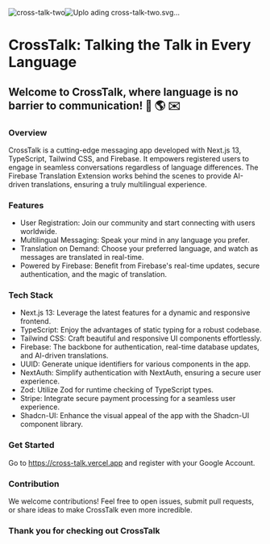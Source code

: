![cross-talk-two](https://github.com/ryanbakkerNZ/cross-talk/assets/112455939/7877fb00-befb-47cd-91ec-6381505d5d6a)![Uplo<svg width="450" height="59" viewBox="0 0 450 59" fill="none" xmlns="http://www.w3.org/2000/svg">
<path d="M22.8621 40.9357H115.138L138 59H0L22.8621 40.9357Z" fill="black"/>
<path d="M42.6897 22.9415H95.3103L110.103 34.8655H27.8965L42.6897 22.9415Z" fill="black"/>
<path d="M60.4914 10H77.5086L89.2759 16.8713H48.7241L60.4914 10Z" fill="black"/>
<path d="M187.52 58.8C183.467 58.8 179.707 58.08 176.24 56.64C172.827 55.1467 169.84 53.0933 167.28 50.48C164.72 47.8133 162.747 44.7467 161.36 41.28C159.973 37.76 159.28 34 159.28 30C159.28 26 159.973 22.2667 161.36 18.8C162.747 15.28 164.72 12.2133 167.28 9.59999C169.84 6.98666 172.827 4.93333 176.24 3.43999C179.707 1.94666 183.467 1.19999 187.52 1.19999C192.053 1.19999 195.973 1.94666 199.28 3.43999C202.587 4.93333 205.52 6.95999 208.08 9.52L201.84 15.76C200.187 13.9467 198.16 12.5333 195.76 11.52C193.413 10.5067 190.667 9.99999 187.52 9.99999C184.747 9.99999 182.213 10.48 179.92 11.44C177.627 12.4 175.627 13.7867 173.92 15.6C172.267 17.36 170.987 19.4667 170.08 21.92C169.173 24.3733 168.72 27.0667 168.72 30C168.72 32.9333 169.173 35.6267 170.08 38.08C170.987 40.5333 172.267 42.6667 173.92 44.48C175.627 46.24 177.627 47.6 179.92 48.56C182.213 49.52 184.747 50 187.52 50C190.933 50 193.813 49.4933 196.16 48.48C198.56 47.4133 200.587 45.9733 202.24 44.16L208.48 50.4C205.92 53.0133 202.907 55.0667 199.44 56.56C195.973 58.0533 192 58.8 187.52 58.8Z" fill="black"/>
<path d="M209.089 58V19.6H217.889V58H209.089ZM217.889 36.64L214.849 35.12C214.849 30.2667 215.916 26.3467 218.049 23.36C220.236 20.32 223.516 18.8 227.889 18.8C229.809 18.8 231.543 19.1467 233.089 19.84C234.636 20.5333 236.076 21.6533 237.409 23.2L231.649 29.12C230.956 28.3733 230.183 27.84 229.329 27.52C228.476 27.2 227.489 27.04 226.369 27.04C223.916 27.04 221.889 27.8133 220.289 29.36C218.689 30.9067 217.889 33.3333 217.889 36.64Z" fill="black"/>
<path d="M251.696 58.8C247.962 58.8 244.576 57.92 241.536 56.16C238.496 54.3467 236.069 51.92 234.256 48.88C232.496 45.84 231.616 42.4533 231.616 38.72C231.616 34.9867 232.496 31.6267 234.256 28.64C236.069 25.6533 238.496 23.28 241.536 21.52C244.576 19.7067 247.962 18.8 251.696 18.8C255.482 18.8 258.896 19.68 261.936 21.44C264.976 23.2 267.376 25.6 269.136 28.64C270.949 31.6267 271.856 34.9867 271.856 38.72C271.856 42.4533 270.949 45.84 269.136 48.88C267.376 51.92 264.976 54.3467 261.936 56.16C258.896 57.92 255.482 58.8 251.696 58.8ZM251.696 50.32C253.882 50.32 255.802 49.84 257.456 48.88C259.162 47.8667 260.469 46.48 261.376 44.72C262.336 42.96 262.816 40.96 262.816 38.72C262.816 36.48 262.336 34.5067 261.376 32.8C260.416 31.0933 259.109 29.76 257.456 28.8C255.802 27.7867 253.882 27.28 251.696 27.28C249.562 27.28 247.642 27.7867 245.936 28.8C244.282 29.76 242.976 31.0933 242.016 32.8C241.109 34.5067 240.656 36.48 240.656 38.72C240.656 40.96 241.109 42.96 242.016 44.72C242.976 46.48 244.282 47.8667 245.936 48.88C247.642 49.84 249.562 50.32 251.696 50.32Z" fill="black"/>
<path d="M285.334 58.8C283.2 58.8 281.147 58.5333 279.174 58C277.2 57.4133 275.387 56.6133 273.734 55.6C272.08 54.5333 270.64 53.2533 269.414 51.76L275.014 46.16C276.347 47.7067 277.867 48.88 279.574 49.68C281.334 50.4267 283.307 50.8 285.494 50.8C287.467 50.8 288.96 50.5067 289.974 49.92C290.987 49.3333 291.494 48.48 291.494 47.36C291.494 46.1867 291.014 45.28 290.054 44.64C289.094 44 287.84 43.4667 286.294 43.04C284.8 42.56 283.2 42.08 281.494 41.6C279.84 41.12 278.24 40.48 276.694 39.68C275.2 38.8267 273.974 37.68 273.014 36.24C272.054 34.8 271.574 32.9333 271.574 30.64C271.574 28.1867 272.134 26.08 273.254 24.32C274.427 22.56 276.054 21.2 278.134 20.24C280.267 19.28 282.8 18.8 285.734 18.8C288.827 18.8 291.547 19.36 293.894 20.48C296.294 21.5467 298.294 23.1733 299.894 25.36L294.294 30.96C293.174 29.5733 291.894 28.5333 290.454 27.84C289.014 27.1467 287.36 26.8 285.494 26.8C283.734 26.8 282.374 27.0667 281.414 27.6C280.454 28.1333 279.974 28.9067 279.974 29.92C279.974 30.9867 280.454 31.8133 281.414 32.4C282.374 32.9867 283.6 33.4933 285.094 33.92C286.64 34.3467 288.24 34.8267 289.894 35.36C291.6 35.84 293.2 36.5333 294.694 37.44C296.24 38.2933 297.494 39.4667 298.454 40.96C299.414 42.4 299.894 44.2933 299.894 46.64C299.894 50.3733 298.587 53.3333 295.974 55.52C293.36 57.7067 289.814 58.8 285.334 58.8Z" fill="black"/>
<path d="M313.309 58.8C311.175 58.8 309.122 58.5333 307.149 58C305.175 57.4133 303.362 56.6133 301.709 55.6C300.055 54.5333 298.615 53.2533 297.389 51.76L302.989 46.16C304.322 47.7067 305.842 48.88 307.549 49.68C309.309 50.4267 311.282 50.8 313.469 50.8C315.442 50.8 316.935 50.5067 317.949 49.92C318.962 49.3333 319.469 48.48 319.469 47.36C319.469 46.1867 318.989 45.28 318.029 44.64C317.069 44 315.815 43.4667 314.269 43.04C312.775 42.56 311.175 42.08 309.469 41.6C307.815 41.12 306.215 40.48 304.669 39.68C303.175 38.8267 301.949 37.68 300.989 36.24C300.029 34.8 299.549 32.9333 299.549 30.64C299.549 28.1867 300.109 26.08 301.229 24.32C302.402 22.56 304.029 21.2 306.109 20.24C308.242 19.28 310.775 18.8 313.709 18.8C316.802 18.8 319.522 19.36 321.869 20.48C324.269 21.5467 326.269 23.1733 327.869 25.36L322.269 30.96C321.149 29.5733 319.869 28.5333 318.429 27.84C316.989 27.1467 315.335 26.8 313.469 26.8C311.709 26.8 310.349 27.0667 309.389 27.6C308.429 28.1333 307.949 28.9067 307.949 29.92C307.949 30.9867 308.429 31.8133 309.389 32.4C310.349 32.9867 311.575 33.4933 313.069 33.92C314.615 34.3467 316.215 34.8267 317.869 35.36C319.575 35.84 321.175 36.5333 322.669 37.44C324.215 38.2933 325.469 39.4667 326.429 40.96C327.389 42.4 327.869 44.2933 327.869 46.64C327.869 50.3733 326.562 53.3333 323.949 55.52C321.335 57.7067 317.789 58.8 313.309 58.8Z" fill="black"/>
<path d="M344.004 58V3.6H353.204V58H344.004ZM325.764 10.4V1.99999H371.444V10.4H325.764Z" fill="black"/>
<path d="M378.013 58.8C374.546 58.8 371.4 57.92 368.573 56.16C365.8 54.4 363.586 52.0267 361.933 49.04C360.333 46 359.533 42.6133 359.533 38.88C359.533 35.0933 360.333 31.7067 361.933 28.72C363.586 25.68 365.8 23.28 368.573 21.52C371.4 19.7067 374.546 18.8 378.013 18.8C380.946 18.8 383.533 19.44 385.773 20.72C388.066 21.9467 389.88 23.6533 391.213 25.84C392.546 28.0267 393.213 30.5067 393.213 33.28V44.32C393.213 47.0933 392.546 49.5733 391.213 51.76C389.933 53.9467 388.146 55.68 385.853 56.96C383.56 58.1867 380.946 58.8 378.013 58.8ZM379.453 50.48C382.706 50.48 385.32 49.3867 387.293 47.2C389.32 45.0133 390.333 42.2133 390.333 38.8C390.333 36.5067 389.88 34.48 388.973 32.72C388.066 30.96 386.786 29.6 385.133 28.64C383.533 27.6267 381.64 27.12 379.453 27.12C377.32 27.12 375.426 27.6267 373.773 28.64C372.173 29.6 370.893 30.96 369.933 32.72C369.026 34.48 368.573 36.5067 368.573 38.8C368.573 41.0933 369.026 43.12 369.933 44.88C370.893 46.64 372.173 48.0267 373.773 49.04C375.426 50 377.32 50.48 379.453 50.48ZM389.773 58V47.68L391.293 38.32L389.773 29.04V19.6H398.573V58H389.773Z" fill="black"/>
<path d="M401.939 58V0.399994H410.739V58H401.939Z" fill="black"/>
<path d="M438.533 58L422.293 38.4L438.453 19.6H448.933L430.373 40.72L430.773 35.68L449.733 58H438.533ZM414.133 58V0.399994H422.933V58H414.133Z" fill="black"/>
</svg>
ading cross-talk-two.svg…]()


# CrossTalk: Talking the Talk in Every Language

## Welcome to CrossTalk, where language is no barrier to communication! 🚀 🌎 ✉️

### Overview
CrossTalk is a cutting-edge messaging app developed with Next.js 13, TypeScript, Tailwind CSS, and Firebase. It empowers registered users to engage in seamless conversations regardless of language differences. The Firebase Translation Extension works behind the scenes to provide AI-driven translations, ensuring a truly multilingual experience.

### Features
- User Registration: Join our community and start connecting with users worldwide.
- Multilingual Messaging: Speak your mind in any language you prefer.
- Translation on Demand: Choose your preferred language, and watch as messages are translated in real-time.
- Powered by Firebase: Benefit from Firebase's real-time updates, secure authentication, and the magic of translation.

### Tech Stack
- Next.js 13: Leverage the latest features for a dynamic and responsive frontend.
- TypeScript: Enjoy the advantages of static typing for a robust codebase.
- Tailwind CSS: Craft beautiful and responsive UI components effortlessly.
- Firebase: The backbone for authentication, real-time database updates, and AI-driven translations.
- UUID: Generate unique identifiers for various components in the app.
- NextAuth: Simplify authentication with NextAuth, ensuring a secure user experience.
- Zod: Utilize Zod for runtime checking of TypeScript types.
- Stripe: Integrate secure payment processing for a seamless user experience.
- Shadcn-UI: Enhance the visual appeal of the app with the Shadcn-UI component library.

### Get Started
Go to <lik>https://cross-talk.vercel.app</link> and register with your Google Account.

### Contribution
We welcome contributions! Feel free to open issues, submit pull requests, or share ideas to make CrossTalk even more incredible.

### Thank you for checking out CrossTalk
